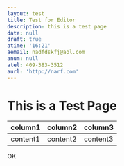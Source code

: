 ```yaml
---
layout: test
title: Test for Editor
description: this is a test page
date: null
draft: true
atime: '16:21'
aemail: nadfdskfj@aol.com
anum: null
atel: 409-383-3512
aurl: 'http://narf.com'
---
```

# This is a Test Page

|column1|column2|column3|
|-|-|-|
|content1|content2|content3|

OK
